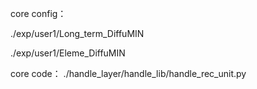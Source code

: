 core config：

./exp/user1/Long_term_DiffuMIN

./exp/user1/Eleme_DiffuMIN

core code：
./handle_layer/handle_lib/handle_rec_unit.py



